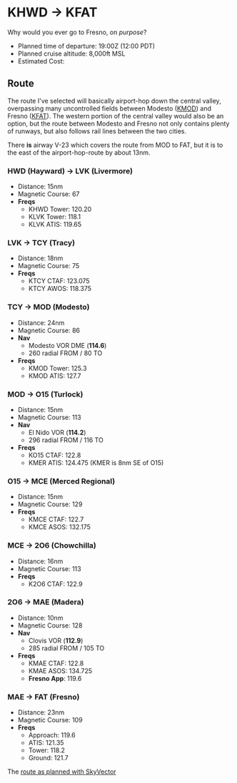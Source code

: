# KHWD -> KFAT

Why would you ever go to Fresno, on *purpose*?


* Planned time of departure: 19:00Z (12:00 PDT)
* Planned cruise altitude: 8,000ft MSL
* Estimated Cost:


## Route

The route I've selected will basically airport-hop down the central valley,
overpassing many uncontrolled fields between Modesto
([KMOD](http://www.airnav.com/airport/KMOD)) and Fresno
([KFAT](http://www.airnav.com/airport/KFAT)). The western portion of the
central valley would also be an option, but the route between Modesto and
Fresno not only contains plenty of runways, but also follows rail lines between
the two cities.

There **is** airway V-23 which covers the route from MOD to FAT, but it is to
the east of the airport-hop-route by about 13nm.


### HWD (Hayward) -> LVK (Livermore)
* Distance: 15nm
* Magnetic Course: 67
* **Freqs**
    * KHWD Tower: 120.20
    * KLVK Tower: 118.1
    * KLVK ATIS: 119.65
### LVK -> TCY (Tracy)
* Distance: 18nm
* Magnetic Course: 75
* **Freqs**
    * KTCY CTAF: 123.075
    * KTCY AWOS: 118.375
### TCY -> MOD (Modesto)
* Distance: 24nm
* Magnetic Course: 86
* **Nav**
    * Modesto VOR DME (**114.6**)
    * 260 radial FROM / 80 TO
* **Freqs**
    * KMOD Tower: 125.3
    * KMOD ATIS: 127.7
### MOD -> O15 (Turlock)
* Distance: 15nm
* Magnetic Course: 113
* **Nav**
    * El Nido VOR (**114.2**)
    * 296 radial FROM / 116 TO
* **Freqs**
    * KO15 CTAF: 122.8
    * KMER ATIS: 124.475 (KMER is 8nm SE of O15)
### O15 -> MCE (Merced Regional)
* Distance: 15nm
* Magnetic Course: 129
* **Freqs**
    * KMCE CTAF: 122.7
    * KMCE ASOS: 132.175
### MCE -> 2O6 (Chowchilla)
* Distance: 16nm
* Magnetic Course: 113
* **Freqs**
    * K2O6 CTAF: 122.9
### 2O6 -> MAE (Madera)
* Distance: 10nm
* Magnetic Course: 128
* **Nav**
    * Clovis VOR (**112.9**)
    * 285 radial FROM / 105 TO
* **Freqs**
    * KMAE CTAF: 122.8
    * KMAE ASOS: 134.725
    * **Fresno App**: 119.6
### MAE -> FAT (Fresno)
* Distance: 23nm
* Magnetic Course: 109
* **Freqs**
    * Approach: 119.6
    * ATIS: 121.35
    * Tower: 118.2
    * Ground: 121.7

The [route as planned with SkyVector](http://skyvector.com/?ll=36.77643914872646,-119.71856689673848&chart=301&zoom=3&plan=A.K2.KHWD:A.K2.KLVK:A.K2.KTCY:V.K2.MOD:A.K2.O15:A.K2.KMCE:A.K2.2O6:A.K2.KMAE:A.K2.KFAT)
